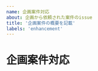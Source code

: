 ```yaml
---
name: 企画案件対応
about: 企画から依頼された案件のissue
title: '企画案件の概要を記載'
labels: 'enhancement'
---
```


# 企画案件対応

[//]: # (概要)


[//]: # (Redmineのチケットや仕様書・Slackのやりとり・QAシートなどのURL)


[//]: # (その他・備考)

